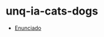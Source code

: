 # unq-ia-cats-dogs

* [Enunciado](https://drive.google.com/file/d/1CUEzMNLgS-B0j4g0IMioActdmqxIDwER/view)

